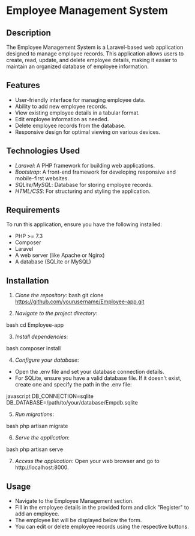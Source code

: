 # Employee Management System

## Description

The Employee Management System is a Laravel-based web application designed to manage employee records. This application allows users to create, read, update, and delete employee details, making it easier to maintain an organized database of employee information.

## Features

- User-friendly interface for managing employee data.
- Ability to add new employee records.
- View existing employee details in a tabular format.
- Edit employee information as needed.
- Delete employee records from the database.
- Responsive design for optimal viewing on various devices.

## Technologies Used

- *Laravel*: A PHP framework for building web applications.
- *Bootstrap*: A front-end framework for developing responsive and mobile-first websites.
- *SQLite/MySQL*: Database for storing employee records.
- *HTML/CSS*: For structuring and styling the application.

## Requirements

To run this application, ensure you have the following installed:

- PHP >= 7.3
- Composer
- Laravel
- A web server (like Apache or Nginx)
- A database (SQLite or MySQL)

## Installation

1. *Clone the repository*:
   bash
   git clone https://github.com/yourusername/Employee-app.git
   
2.  *Navigate to the project directory*:

bash
cd Employee-app

3.  *Install dependencies*:

bash
composer install

4.  *Configure your database*:

*   Open the .env file and set your database connection details.
*   For SQLite, ensure you have a valid database file. If it doesn't exist, create one and specify the path in the .env file:

javascript
DB\_CONNECTION=sqlite
DB\_DATABASE=/path/to/your/database/Empdb.sqlite

5.  *Run migrations*:

bash
php artisan migrate

6.  *Serve the application*:

bash
php artisan serve

7.  *Access the application*: Open your web browser and go to http://localhost:8000.

## Usage

*   Navigate to the Employee Management section.
*   Fill in the employee details in the provided form and click "Register" to add an employee.
*   The employee list will be displayed below the form.
*   You can edit or delete employee records using the respective buttons.